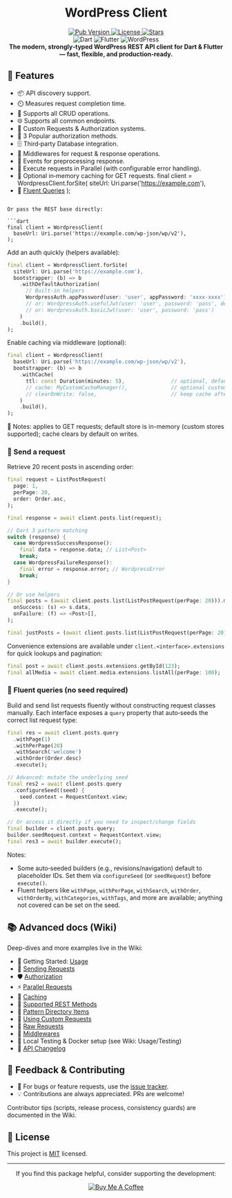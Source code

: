 <div align="center">
  <h1>WordPress Client</h1>

  <p align="center">
    <a href="https://pub.dev/packages/wordpress_client">
      <img src="https://img.shields.io/pub/v/wordpress_client?color=blueviolet" alt="Pub Version"/>
    </a>
    <a href="https://github.com/ArunPrakashG/wordpress_client/blob/master/LICENSE">
      <img src="https://img.shields.io/github/license/ArunPrakashG/wordpress_client?color=blue" alt="License"/>
    </a>
    <a href="https://github.com/ArunPrakashG/wordpress_client/stargazers">
      <img src="https://img.shields.io/github/stars/ArunPrakashG/wordpress_client?style=social" alt="Stars"/>
    </a>
    <br>
    <img src="https://img.shields.io/badge/dart-%230175C2.svg?style=for-the-badge&logo=dart&logoColor=white" alt="Dart"/>
    <img src="https://img.shields.io/badge/Flutter-%2302569B.svg?style=for-the-badge&logo=Flutter&logoColor=white" alt="Flutter"/>
    <img src="https://img.shields.io/badge/WordPress-%23117AC9.svg?style=for-the-badge&logo=WordPress&logoColor=white" alt="WordPress"/>
    <br>
    <b>The modern, strongly‑typed WordPress REST API client for Dart & Flutter — fast, flexible, and production‑ready.</b>
  </p>
</div>

## 🚀 Features

- 📦 API discovery support.
- ⏲️ Measures request completion time.
- 📝 Supports all CRUD operations.
- 🌐 Supports all common endpoints.
- 🎨 Custom Requests & Authorization systems.
- 🔐 3 Popular authorization methods.
- 🗄️ Third‑party Database integration.
- 🔧 Middlewares for request & response operations.
- 🎣 Events for preprocessing response.
- 🚀 Execute requests in Parallel (with configurable error handling).
- 🧠 Optional in‑memory caching for GET requests.
  <!-- Fluent queries moved to Wiki to keep the README light. See Advanced docs links below. -->
  <!-- Fluent queries moved to Wiki to keep the README light. See Advanced docs links below. -->
  final client = WordpressClient.forSite(
  siteUrl: Uri.parse('https://example.com'),
- 🌊 [Fluent Queries](https://github.com/ArunPrakashG/wordpress_client/wiki/Fluent-Queries)
  );

````

Or pass the REST base directly:

```dart
final client = WordpressClient(
  baseUrl: Uri.parse('https://example.com/wp-json/wp/v2'),
);
````

Add an auth quickly (helpers available):

```dart
final client = WordpressClient.forSite(
  siteUrl: Uri.parse('https://example.com'),
  bootstrapper: (b) => b
    .withDefaultAuthorization(
      // Built-in helpers
      WordpressAuth.appPassword(user: 'user', appPassword: 'xxxx-xxxx'),
      // or: WordpressAuth.usefulJwt(user: 'user', password: 'pass', device: 'device-id')
      // or: WordpressAuth.basicJwt(user: 'user', password: 'pass')
    )
    .build(),
);
```

Enable caching via middleware (optional):

```dart
final client = WordpressClient(
  baseUrl: Uri.parse('https://example.com/wp-json/wp/v2'),
  bootstrapper: (b) => b
    .withCache(
      ttl: const Duration(minutes: 5),               // optional, default 1 minute
      // cache: MyCustomCacheManager(),              // optional custom store
      // clearOnWrite: false,                        // keep cache after POST/PUT/PATCH/DELETE
    )
    .build(),
);
```

📝 Notes: applies to GET requests; default store is in-memory (custom stores supported); cache clears by default on writes.

### 📩 Send a request

Retrieve 20 recent posts in ascending order:

```dart
final request = ListPostRequest(
  page: 1,
  perPage: 20,
  order: Order.asc,
);

final response = await client.posts.list(request);

// Dart 3 pattern matching
switch (response) {
  case WordpressSuccessResponse():
    final data = response.data; // List<Post>
    break;
  case WordpressFailureResponse():
    final error = response.error; // WordpressError
    break;
}

// Or use helpers
final posts = (await client.posts.list(ListPostRequest(perPage: 20))).map(
  onSuccess: (s) => s.data,
  onFailure: (f) => <Post>[],
);

final justPosts = (await client.posts.list(ListPostRequest(perPage: 20))).dataOrThrow();
```

Convenience extensions are available under `client.<interface>.extensions` for quick lookups and pagination:

```dart
final post = await client.posts.extensions.getById(123);
final allMedia = await client.media.extensions.listAll(perPage: 100);
```

### 🌊 Fluent queries (no seed required)

Build and send list requests fluently without constructing request classes manually. Each interface exposes a `query` property that auto‑seeds the correct list request type:

```dart
final res = await client.posts.query
  .withPage(1)
  .withPerPage(20)
  .withSearch('welcome')
  .withOrder(Order.desc)
  .execute();

// Advanced: mutate the underlying seed
final res2 = await client.posts.query
  .configureSeed((seed) {
    seed.context = RequestContext.view;
  })
  .execute();

// Or access it directly if you need to inspect/change fields
final builder = client.posts.query;
builder.seedRequest.context = RequestContext.view;
final res3 = await builder.execute();
```

Notes:

- Some auto‑seeded builders (e.g., revisions/navigation) default to placeholder IDs. Set them via `configureSeed` (or `seedRequest`) before `execute()`.
- Fluent helpers like `withPage`, `withPerPage`, `withSearch`, `withOrder`, `withOrderBy`, `withCategories`, `withTags`, and more are available; anything not covered can be set on the seed.

## 📚 Advanced docs (Wiki)

Deep-dives and more examples live in the Wiki:

- 🧭 Getting Started: [Usage](https://github.com/ArunPrakashG/wordpress_client/wiki/Usage)
- 📩 [Sending Requests](https://github.com/ArunPrakashG/wordpress_client/wiki/Sending-Requests)
- 🛡 [Authorization](https://github.com/ArunPrakashG/wordpress_client/wiki/Authorization)
- ⚡ [Parallel Requests](https://github.com/ArunPrakashG/wordpress_client/wiki/Parallel-Requests)
- 🧠 [Caching](https://github.com/ArunPrakashG/wordpress_client/wiki/Caching)
- 🔗 [Supported REST Methods](https://github.com/ArunPrakashG/wordpress_client/wiki/Supported-REST-Methods)
- 🧩 [Pattern Directory Items](https://github.com/ArunPrakashG/wordpress_client/wiki/Pattern-Directory-Items)
- 🧰 [Using Custom Requests](https://github.com/ArunPrakashG/wordpress_client/wiki/Using-Custom-Requests)
- 🧪 [Raw Requests](https://github.com/ArunPrakashG/wordpress_client/wiki/Raw-Requests)
- 🔄 [Middlewares](https://github.com/ArunPrakashG/wordpress_client/wiki/Middlewares)
- 🧪 Local Testing & Docker setup (see Wiki: Usage/Testing)
- 📜 [API Changelog](https://github.com/ArunPrakashG/wordpress_client/wiki/API-Changelog)

## 🤝 Feedback & Contributing

- 🐛 For bugs or feature requests, use the [issue tracker][tracker].
- 💡 Contributions are always appreciated. PRs are welcome!

Contributor tips (scripts, release process, consistency guards) are documented in the Wiki.

## 📄 License

This project is [MIT](https://github.com/ArunPrakashG/wordpress_client/blob/master/LICENSE) licensed.

---

<div align="center">
  If you find this package helpful, consider supporting the development:

[![Buy Me A Coffee](https://www.buymeacoffee.com/assets/img/custom_images/orange_img.png)](https://www.buymeacoffee.com/arunprakashg)

</div>

[tracker]: https://github.com/ArunPrakashG/wordpress_client/issues
